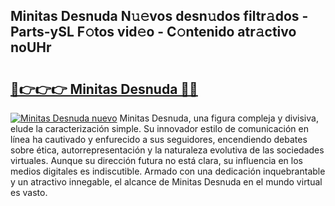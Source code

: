 ## Minitas Desnuda N𝚞𝚎vos desn𝚞dos filtr𝚊dos - Parts-ySL F𝚘tos vid𝚎o - C𝚘ntenido atr𝚊ctivo noUHr

# <h2><a href="http://mb33k3e.tromn.icu/?c=Minitas+Desnuda">🔗👉👉👉 Minitas Desnuda 🔗🔗</a></h2>

[![Minitas Desnuda nuevo](https://i.imgur.com/pEAQMta.gif)](http://mb33k3e.tromn.icu/?c=Minitas+Desnuda)
Minitas Desnuda, una figura compleja y divisiva, elude la caracterización simple. Su innovador estilo de comunicación en línea ha cautivado y enfurecido a sus seguidores, encendiendo debates sobre ética, autorrepresentación y la naturaleza evolutiva de las sociedades virtuales. Aunque su dirección futura no está clara, su influencia en los medios digitales es indiscutible. Armado con una dedicación inquebrantable y un atractivo innegable, el alcance de Minitas Desnuda en el mundo virtual es vasto.
